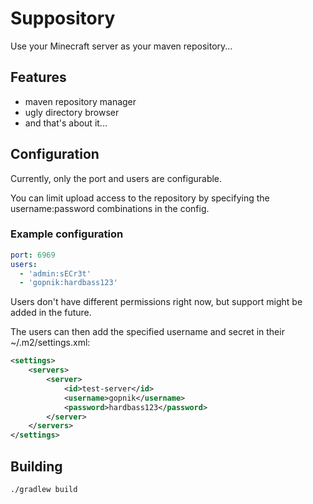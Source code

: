 # Suppository

Use your Minecraft server as your maven repository...

## Features

- maven repository manager
- ugly directory browser
- and that's about it...

## Configuration
Currently, only the port and users are configurable.

You can limit upload access to the repository by specifying
the username:password combinations in the config.

### Example configuration
```yaml
port: 6969
users:
  - 'admin:sECr3t'
  - 'gopnik:hardbass123' 
```

Users don't have different permissions right now,
but support might be added in the future.

The users can then add the specified username and secret
in their ~/.m2/settings.xml:
```xml
<settings>
    <servers>
        <server>
            <id>test-server</id>
            <username>gopnik</username>
            <password>hardbass123</password>
        </server>
    </servers>
</settings>
```

## Building

```bash
./gradlew build
```
